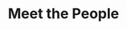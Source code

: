 ---
layout: people
order: 14
title: Meet the People
name: "Cinlong Huang"
position: "Research Assistant"
current: true
headshot: "cinlong.jpeg"
twitter: ""
bio: "I am currently a research assistant working in the Qiu Lab. I received my Bachelor's degree in Molecular and Cell 
    Biology at UC Berkeley. There, I performed research on in-vivo visualizations of ocular lymphatics in murine 
    models and molecular mechanisms behind vessel formation. I also worked at the Los Alamos National Lab to develop 
    a neuromuscular junction model using iPSCs. I'm interested in morphogenesis and learning how to leverage machine 
    learning and multi-omic approaches. Outside of the lab, I enjoy drawing and listening to a broad spectrum of music."
---